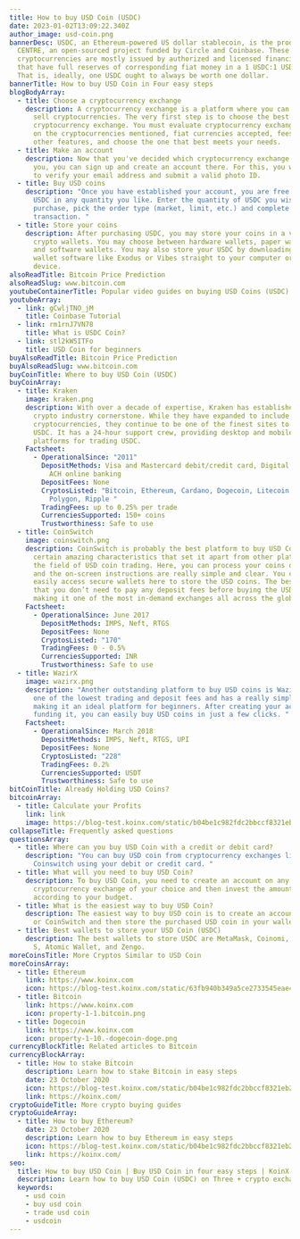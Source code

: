 ```yaml
---
title: How to buy USD Coin (USDC)
date: 2023-01-02T13:09:22.340Z
author_image: usd-coin.png
bannerDesc: USDC, an Ethereum-powered US dollar stablecoin, is the product of
  CENTRE, an open-sourced project funded by Circle and Coinbase. These
  cryptocurrencies are mostly issued by authorized and licensed financial firms
  that have full reserves of corresponding fiat money in a 1 USDC:1 USD ratio.
  That is, ideally, one USDC ought to always be worth one dollar.
bannerTitle: How to buy USD Coin in Four easy steps
blogBodyArray:
  - title: Choose a cryptocurrency exchange
    description: A cryptocurrency exchange is a platform where you can purchase and
      sell cryptocurrencies. The very first step is to choose the best
      cryptocurrency exchange. You must evaluate cryptocurrency exchanges based
      on the cryptocurrencies mentioned, fiat currencies accepted, fees, and
      other features, and choose the one that best meets your needs.
  - title: Make an account
    description: Now that you've decided which cryptocurrency exchange is best for
      you, you can sign up and create an account there. For this, you will need
      to verify your email address and submit a valid photo ID.
  - title: Buy USD coins
    description: "Once you have established your account, you are free to purchase
      USDC in any quantity you like. Enter the quantity of USDC you wish to
      purchase, pick the order type (market, limit, etc.) and complete the
      transaction. "
  - title: Store your coins
    description: After purchasing USDC, you may store your coins in a variety of
      crypto wallets. You may choose between hardware wallets, paper wallets,
      and software wallets. You may also store your USDC by downloading crypto
      wallet software like Exodus or Vibes straight to your computer or mobile
      device.
alsoReadTitle: Bitcoin Price Prediction
alsoReadSlug: www.bitcoin.com
youtubeContainerTitle: Popular video guides on buying USD Coins (USDC)
youtubeArray:
  - link: gCwljTNO_jM
    title: Coinbase Tutorial
  - link: rm1rnJ7VN78
    title: What is USDC Coin?
  - link: stl2kWSITFo
    title: USD Coin for beginners
buyAlsoReadTitle: Bitcoin Price Prediction
buyAlsoReadSlug: www.bitcoin.com
buyCoinTitle: Where to buy USD Coin (USDC)
buyCoinArray:
  - title: Kraken
    image: kraken.png
    description: With over a decade of expertise, Kraken has established itself as a
      crypto industry cornerstone. While they have expanded to include over 217
      cryptocurrencies, they continue to be one of the finest sites to trade
      USDC. It has a 24-hour support crew, providing desktop and mobile
      platforms for trading USDC.
    Factsheet:
      - OperationalSince: "2011"
        DepositMethods: Visa and Mastercard debit/credit card, Digital wallet purchases,
          ACH online banking
        DepositFees: None
        CryptosListed: "Bitcoin, Ethereum, Cardano, Dogecoin, Litecoin, Polkadot,
          Polygon, Ripple "
        TradingFees: up to 0.25% per trade
        CurrenciesSupported: 150+ coins
        Trustworthiness: Safe to use
  - title: CoinSwitch
    image: coinswitch.png
    description: CoinSwitch is probably the best platform to buy USD Coin. It has
      certain amazing characteristics that set it apart from other platforms in
      the field of USD coin trading. Here, you can process your coins quickly,
      and the on-screen instructions are really simple and clear. You can also
      easily access secure wallets here to store the USD coins. The best part is
      that you don’t need to pay any deposit fees before buying the USD coins,
      making it one of the most in-demand exchanges all across the globe.
    Factsheet:
      - OperationalSince: June 2017
        DepositMethods: IMPS, Neft, RTGS
        DepositFees: None
        CryptosListed: "170"
        TradingFees: 0 - 0.5%
        CurrenciesSupported: INR
        Trustworthiness: Safe to use
  - title: WazirX
    image: wazirx.png
    description: "Another outstanding platform to buy USD coins is WazirX. It has
      one of the lowest trading and deposit fees and has a really simple UI,
      making it an ideal platform for beginners. After creating your account and
      funding it, you can easily buy USD coins in just a few clicks. "
    Factsheet:
      - OperationalSince: March 2018
        DepositMethods: IMPS, Neft, RTGS, UPI
        DepositFees: None
        CryptosListed: "228"
        TradingFees: 0.2%
        CurrenciesSupported: USDT
        Trustworthiness: Safe to use
bitCoinTitle: Already Holding USD Coins?
bitcoinArray:
  - title: Calculate your Profits
    link: link
    image: https://blog-test.koinx.com/static/b04be1c982fdc2bbccf8321eb29acf4c/hold_coin.png
collapseTitle: Frequently asked questions
questionsArray:
  - title: Where can you buy USD Coin with a credit or debit card?
    description: "You can buy USD coin from cryptocurrency exchanges like Binance or
      Coinswitch using your debit or credit card. "
  - title: What will you need to buy USD Coin?
    description: To buy USD Coin, you need to create an account on any
      cryptocurrency exchange of your choice and then invest the amount
      according to your budget.
  - title: What is the easiest way to buy USD Coin?
    description: The easiest way to buy USD coin is to create an account on Binance
      or CoinSwitch and then store the purchased USD coin in your wallet.
  - title: Best wallets to store your USD Coin (USDC)
    description: The best wallets to store USDC are MetaMask, Coinomi, Ledger Nano
      S, Atomic Wallet, and Zengo.
moreCoinsTitle: More Cryptos Similar to USD Coin
moreCoinsArray:
  - title: Ethereum
    link: https://www.koinx.com
    icon: https://blog-test.koinx.com/static/63fb940b349a5ce2733545eae4116c5c/ET.png
  - title: Bitcoin
    link: https://www.koinx.com
    icon: property-1-1.bitcoin.png
  - title: Dogecoin
    link: https://www.koinx.com
    icon: property-1-10.-dogecoin-doge.png
currencyBlockTitle: Related articles to Bitcoin
currencyBlockArray:
  - title: How to stake Bitcoin
    description: Learn how to stake Bitcoin in easy steps
    date: 23 October 2020
    icon: https://blog-test.koinx.com/static/b04be1c982fdc2bbccf8321eb29acf4c/hold_coin.png
    link: https://koinx.com/
cryptoGuideTitle: More crypto buying guides
cryptoGuideArray:
  - title: How to buy Ethereum?
    date: 23 October 2020
    description: Learn how to buy Ethereum in easy steps
    icon: https://blog-test.koinx.com/static/b04be1c982fdc2bbccf8321eb29acf4c/hold_coin.png
    link: https://koinx.com/
seo:
  title: How to buy USD Coin | Buy USD Coin in four easy steps | KoinX
  description: Learn how to buy USD Coin (USDC) on Three + crypto exchanges
  keywords:
    - usd coin
    - buy usd coin
    - trade usd coin
    - usdcoin
---
```


